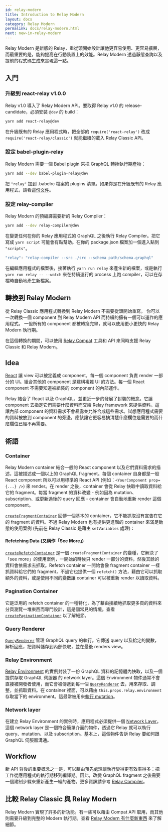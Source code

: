 ```yaml
---
id: relay-modern
title: Introduction to Relay Modern
layout: docs
category: Relay Modern
permalink: docs/relay-modern.html
next: new-in-relay-modern
---
```


Relay Modern 是新版的 Relay，重從頭開始設計讓他更容易使用、更容易擴展，而最重要的是，能夠提高在行動裝置上的效能。Relay Modern 透過靜態查詢以及提前的程式碼生成來實現這一點。

## 入門

### 升級到 react-relay v1.0.0

Relay v1.0 導入了 Relay Modern API。要取得 Relay v1.0 的 release-candidate，必須安裝 `@dev` 的 build：

```sh
yarn add react-relay@dev
```

在升級既有的 Relay 應用程式時，把全部的 `require('react-relay')` 改成 `require('react-relay/classic')` 就能繼續的載入 Relay Classic API。

### 設定 babel-plugin-relay

Relay Modern 需要一個 Babel plugin 來把 GraphQL 轉換執行期產物：

```sh
yarn add --dev babel-plugin-relay@dev
```

把 `"relay"` 加到 .babelrc 檔案的 plugins 清單。如果你是在升級既有的 Relay 應用程式，請看[這份文件](./babel-plugin-relay.html)。

### 設定 relay-compiler

Relay Modern 的預編譯需要新的 Relay Compiler：

```sh
yarn add --dev relay-compiler@dev
```

在變更任何在你的 Relay 應用程式的 GraphQL 之後執行 Relay Compiler。把它寫成 `yarn script` 可能會有點幫助。在你的 package.json 檔案加一個進入點到 `"scripts"`。

```js
"relay": "relay-compiler --src ./src --schema path/schema.graphql"
```

在編輯應用程式的檔案後，接著執行 `yarn run relay` 來產生新的檔案，或是執行 `yarn run relay -- --watch` 來在持續運行的 process 上跑 compiler，可以在存檔時自動地產生新檔案。


## 轉換到 Relay Modern

從 Relay Classic 應用程式轉換到 Relay Modern 不需要從頭開始重寫。
你可以一次轉換一個 component 到 Relay Modern API 而持續的擁有一個可以運作的應用程式。
一但所有的 component 都被轉換完畢，就可以使用更小更快的
Relay Modern 執行期。

在這個轉換的期間，可以使用 [Relay Compat](./relay-compat.html) 工具和 API 來同時支援 Relay Classic 和 Relay Modern。


## Idea

[React](https://facebook.github.io/react/) 讓 view 可以被定義成 component，每一個 component 負責 render 一部分的 UI。組合其他的 component 是建構複雜 UI 的方法。每一個 React component 不需要知道被組裝的 component 的內部運作。

Relay 結合了 React 以及 GraphQL，並更近一步的發展了封裝的概念。它讓 component 去指定它們需要什麼資料而交給 Relay framework 來提供資料。這讓內部 component 的資料需求不會暴露並允許合成這些需求。試想應用程式需要的資料被放到 component 的旁邊，應該讓它更容易搞清楚什麼欄位是需要的而什麼欄位已經不再需要。

## 術語

### Container

Relay Modern container 結合一般的 React component 以及它們資料需求的描述，這被描述成一個以上的 GraphQL fragment。每個 container 自身都是一般 React component 所以可以用標準的 React API (例如：`<YourComponent prop={...} />`) 來 render。在 render 之後，container 會從 Relay 快取中讀取資料給它的 fragment。每當 fragment 的資料改變 - 例如因為 mutation、subscription、或更新過後的 query 回應 - container 會自動地重新 render 這個 component。

[`createFragmentContainer`](./fragment-container.html) 回傳一個基本的 container，它不能抓取沒有宣告在它的  fragment 的資料。不過 Relay Modern 也有提供更進階的 container 來滿足動態的使用案例 (先前在 Relay Classic 是藉由 `setVariables` 處理)：

#### Refetching Data (又稱作「See More」)

[`createRefetchContainer`](./refetch-container.html) 是一個 `createFragmentContainer` 的變種，它解決了「see more」的使用案例，一開始的時候只 render 一部分的資料，然後其餘的資料會依需求去抓取。Refetch container 一開始會像 fragment container 一樣抓資料給它們的 fragment，不過它也提供一個 `refetch()` 方法，藉由它可以抓取額外的資料，或是使用不同的變數讓 container 可以被重新 render 以讀取資料。

### Pagination Container

它是泛用的 refetch container 的一種特化，為了藉由接續地抓取更多頁的資料來分頁瀏覽一堆東西而專門設計，這是個常見的情境。查看 [`createPaginationContainer`](./pagination-container.html) 以了解細節。

### Query Renderer

[`QueryRenderer`](./query-renderer.html) 管理 GraphQL query 的執行。它傳送 query 以及給定的變數，解析回應，把資料儲存到內部快取，並在最後 renders view。

### Relay Environment

[Relay Environment](./relay-environment.html) 的實例封裝了一份 GraphQL 資料的記憶體內快取，以及一個提供存取 GraphQL 伺服器 的 network layer。這個 Environment 物件通常不會直接被開發者使用，而它會被傳遞到每一個 [`QueryRenderer`](./query-renderer.html) 去，用來存取、調整，並抓取資料。在 container 裡面，可以藉由 `this.props.relay.environment` 存取當下的 environment。這最常被用來[執行 mutation](./mutations.html)。

### Network layer

在建立 Relay Environment 的實例時，應用程式必須提供一個 [Network Layer](./network-layer.html)。這個 network layer 是一個符合簡單介面的物件，透過它 Relay 就可以執行 query、mutation、以及 subscription。基本上，這個物件告訴 Relay 要如何跟 GraphQL 伺服器溝通。

## Workflow

新 API 背後的重要概念之一是，可以藉由預先處理讓執行變得更有效率得多：把工作從應用程式的執行期移到編譯期。因此，改變 GraphQL fragment 之後需要一個建制步驟來重新產生一組的產物。更多資訊請參考 [Relay Compiler](./relay-compiler.html)。

## 比較 Relay Classic 與 Relay Modern

Relay Modern 實現了許多的新功能。有一些可以藉由 Compat API 取用，而其他則需要升級到完整的 Modern 執行期。查看 [Relay Modern 有什麼新東西](./new-in-relay-modern.html) 來了解細節。
